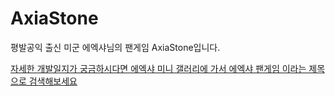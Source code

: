 # AxiaStone
평발공익 출신 미군 에엑샤님의 팬게임 AxiaStone입니다.

[자세한 개발일지가 궁금하시다면 에엑샤 미니 갤러리에 가서 에엑샤 팬게임 이라는 제목으로 검색해보세요](https://gall.dcinside.com/mini/migun)
